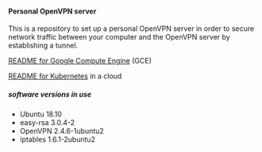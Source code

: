 #### Personal OpenVPN server

This is a repository to set up a personal OpenVPN server
in order to secure network traffic between your computer
and the OpenVPN server by establishing a tunnel.

[README for Google Compute Engine](README-gce.md) (GCE)

[README for Kubernetes](README-k8s.md) in a cloud

##### software versions in use
- Ubuntu 18.10
- easy-rsa 3.0.4-2
- OpenVPN 2.4.6-1ubuntu2
- iptables 1.6.1-2ubuntu2
